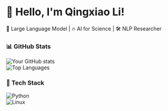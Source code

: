 <!--
**qingxiaolee/qingxiaolee** is a ✨ _special_ ✨ repository because its `README.md` (this file) appears on your GitHub profile.

Here are some ideas to get you started:

- 🔭 I’m currently working on ...
- 🌱 I’m currently learning ...
- 👯 I’m looking to collaborate on ...
- 🤔 I’m looking for help with ...
- 💬 Ask me about ...
- 📫 How to reach me: ...
- 😄 Pronouns: ...
- ⚡ Fun fact: ...
-->
# 🚀 Hello, I'm Qingxiao Li!  
🎯 Large Language Model | 🔥 AI for Science | 🛠️ NLP Researcher  

### 📊 GitHub Stats  
![Your GitHub stats](https://github-readme-stats.vercel.app/api?username=qingxiaolee&show_icons=true&theme=tokyonight)  
![Top Languages](https://github-readme-stats.vercel.app/api/top-langs/?username=qingxiaolee&layout=compact&theme=tokyonight)  

<!--
### 🐍 Contribution Snake  
![Snake animation](https://github.com/qingxiaolee/qingxiaolee/blob/output/github-contribution-grid-snake.svg)  
-->

### 🚀 Tech Stack  
![Python](https://img.shields.io/badge/Python-3.x-blue?style=flat&logo=python)  
![Linux](https://img.shields.io/badge/Linux-Ubuntu-blue?style=flat&logo=linux)  
